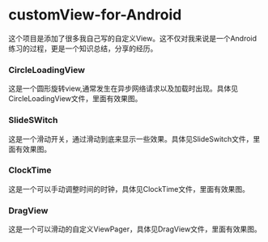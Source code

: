 # customView-for-Android
这个项目是添加了很多我自己写的自定义View。这不仅对我来说是一个Android练习的过程，更是一个知识总结，分享的经历。
### CircleLoadingView
这是一个圆形旋转view,通常发生在异步网络请求以及加载时出现。具体见CircleLoadingView文件，里面有效果图。
### SlideSWitch
这是一个滑动开关，通过滑动到底来显示一些效果。具体见SlideSwitch文件，里面有效果图。
### ClockTime
这是一个可以手动调整时间的时钟，具体见ClockTime文件，里面有效果图。
### DragView
这是一个可以滑动的自定义ViewPager，具体见DragView文件，里面有效果图。
